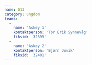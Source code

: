 ```yaml
---
name: G13
category: ungdom
teams:
  -
    name: 'Askøy 1'
    kontaktperson: 'Tor Erik Synnevåg'
    fiksid: '32399'
  -
    name: 'Askøy 2'
    kontaktperson: 'Bjørn Juvik'
    fiksid: '32401'
---
```

